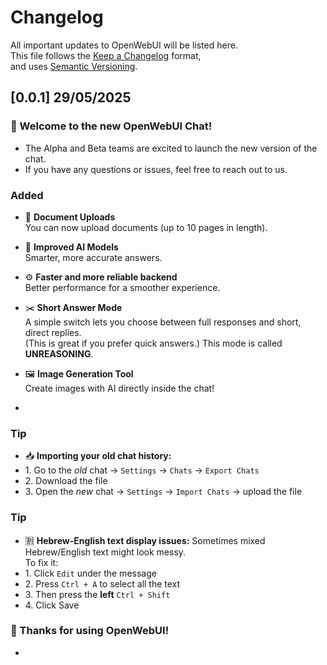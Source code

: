 # Changelog

All important updates to OpenWebUI will be listed here.  
This file follows the [Keep a Changelog](https://keepachangelog.com/en/1.1.0/) format,  
and uses [Semantic Versioning](https://semver.org/spec/v2.0.0.html).

## [0.0.1] 29/05/2025

### 🎉 Welcome to the new OpenWebUI Chat!

- The Alpha and Beta teams are excited to launch the new version of the chat.  
- If you have any questions or issues, feel free to reach out to us.

### Added
- 📄 **Document Uploads**  
  You can now upload documents (up to 10 pages in length).

- 🤖 **Improved AI Models**  
  Smarter, more accurate answers.

- ⚙️ **Faster and more reliable backend**  
  Better performance for a smoother experience.

- ✂️ **Short Answer Mode**  
  A simple switch lets you choose between full responses and short, direct replies.  
  (This is great if you prefer quick answers.) This mode is called **UNREASONING**.

- 🖼️ **Image Generation Tool**  
  Create images with AI directly inside the chat!
-  
### Tip
- 📥 **Importing your old chat history:**
- 1\. Go to the *old* chat → `Settings` → `Chats` → `Export Chats`  
- 2\. Download the file  
- 3\. Open the *new* chat → `Settings` → `Import Chats` → upload the file  

### Tip
- 🈹 **Hebrew-English text display issues:**
  Sometimes mixed Hebrew/English text might look messy.  
  To fix it:
- 1\. Click `Edit` under the message  
- 2\. Press `Ctrl + A` to select all the text  
- 3\. Then press the **left** `Ctrl + Shift`  
- 4\. Click Save

### 💬 Thanks for using OpenWebUI! 
-  
